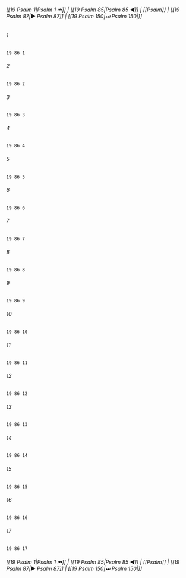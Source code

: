 
###### [[19 Psalm 1|Psalm 1 ⏮]] | [[19 Psalm 85|Psalm 85 ◀]] | [[Psalm]] | [[19 Psalm 87|▶ Psalm 87]] | [[19 Psalm 150|⏭ Psalm 150|]]

###### 1
``` verse
19 86 1 
```
###### 2
``` verse
19 86 2 
```
###### 3
``` verse
19 86 3 
```
###### 4
``` verse
19 86 4 
```
###### 5
``` verse
19 86 5 
```
###### 6
``` verse
19 86 6 
```
###### 7
``` verse
19 86 7 
```
###### 8
``` verse
19 86 8 
```
###### 9
``` verse
19 86 9 
```
###### 10
``` verse
19 86 10 
```
###### 11
``` verse
19 86 11 
```
###### 12
``` verse
19 86 12 
```
###### 13
``` verse
19 86 13 
```
###### 14
``` verse
19 86 14 
```
###### 15
``` verse
19 86 15 
```
###### 16
``` verse
19 86 16 
```
###### 17
``` verse
19 86 17 
```

###### [[19 Psalm 1|Psalm 1 ⏮]] | [[19 Psalm 85|Psalm 85 ◀]] | [[Psalm]] | [[19 Psalm 87|▶ Psalm 87]] | [[19 Psalm 150|⏭ Psalm 150|]]

